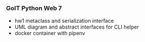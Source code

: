 <h3>GoIT Python Web 7</h3>
<ul>
    <li>hw1 metaclass and serialization interface</li>
    <li>UML diagram and abstract interfaces for CLI helper</li>
    <li>docker container with pipenv</li>
</ul>